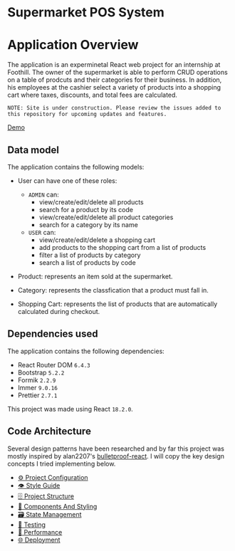 # Supermarket POS System

# Application Overview

The application is an experminetal React web project for an internship at Foothill. The owner of the supermarket is able to perform CRUD operations on a table of prodcuts and their categories for their business. In addition, his employees at the cashier select a variety of products into a shopping cart where taxes, discounts, and total fees are calculated.

`NOTE: Site is under construction. Please review the issues added to this repository for upcoming updates and features.`

[Demo](https://sumart.netlify.app/)

## Data model

The application contains the following models:

- User can have one of these roles:

  - `ADMIN` can:
    - view/create/edit/delete all products
    - search for a product by its code 
    - view/create/edit/delete all product categories
    - search for a category by its name 
  - `USER` can:
    - view/create/edit/delete a shopping cart
    - add products to the shopping cart from a list of products
    - filter a list of products by category
    - search a list of products by code

- Product: represents an item sold at the supermarket.

- Category: represents the classfication that a product must fall in.

- Shopping Cart: represents the list of products that are automatically calculated during checkout.

## Dependencies used

The application contains the following dependencies:

  - React Router DOM `6.4.3`
  - Bootstrap `5.2.2`
  - Formik `2.2.9`
  - Immer `9.0.16`
  - Prettier `2.7.1`

This project was made using React `18.2.0`.

## Code Architecture

Several design patterns have been researched and by far this project was mostly inspired by alan2207's [bulletproof-react](https://github.com/alan2207/bulletproof-react). I will copy the key design concepts I tried implementing below.


- [⚙️ Project Configuration](docs/project-configuration.md)
- [👁️ Style Guide](docs/style-guide.md)
- [🗄️ Project Structure](docs/project-structure.md)
- [🧱 Components And Styling](docs/components-and-styling.md)
- [🗃️ State Management](docs/state-management.md)
- [🧪 Testing](docs/testing.md)
- [🚄 Performance](docs/performance.md)
- [🌐 Deployment](docs/deployment.md)
